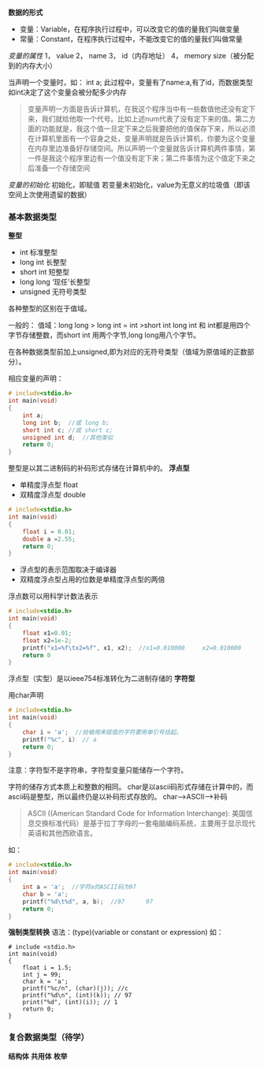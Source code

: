 **数据的形式**
* 变量：Variable，在程序执行过程中，可以改变它的值的量我们叫做变量
* 常量：Constant，在程序执行过程中，不能改变它的值的量我们叫做常量

*变量的属性*
1， value
2， name
3， id（内存地址）
4， memory size（被分配到的内存大小）

当声明一个变量时，如：
int a;
此过程中，变量有了name:a,有了id，而数据类型如int决定了这个变量会被分配多少内存
> 变量声明一方面是告诉计算机，在我这个程序当中有一些数值他还没有定下来，我们就给他取一个代号。比如上述num代表了没有定下来的值。第二方面的功能就是，我这个值一旦定下来之后我要把他的值保存下来，所以必须在计算机里面有一个容身之处，变量声明就是告诉计算机，你要为这个变量在内存里边准备好存储空间。所以声明一个变量就告诉计算机两件事情，第一件是我这个程序里边有一个值没有定下来；第二件事情为这个值定下来之后准备一个存储空间


*变量的初始化*
初始化，即赋值
若变量未初始化，value为无意义的垃圾值（即该空间上次使用遗留的数据）

### 基本数据类型

**整型**
* int  标准整型
* long int 长整型
* short int  短整型
* long long  ‘现任’长整型
* unsigned   无符号类型

各种整型的区别在于值域。

一般的：
值域：long long > long int = int >short int
long int 和 int都是用四个字节存储整数，而short int 用两个字节,long long用八个字节。

在各种数据类型前加上unsigned,即为对应的无符号类型（值域为原值域的正数部分）。

相应变量的声明：
```C
# include<stdio.h>
int main(void)
{
    int a;
    long int b;  //或 long b;
    short int c; //或 short c;
    unsigned int d;  //其他类似  
    return 0;
}
```
整型是以其二进制码的补码形式存储在计算机中的。
**浮点型**

* 单精度浮点型  float
* 双精度浮点型  double

```C
# include<stdio.h>
int main(void)
{
    float i = 0.01;
    double a =2.55;
    return 0;
}
```
* 浮点型的表示范围取决于编译器
* 双精度浮点型占用的位数是单精度浮点型的两倍

浮点数可以用科学计数法表示
```C
# include<stdio.h>
int main(void)
{
    float x1=0.01;
    float x2=1e-2;
    printf("x1=%f\tx2=%f", x1, x2);  //x1=0.010000     x2=0.010000
    return 0
}
```

浮点型（实型）是以ieee754标准转化为二进制存储的
**字符型**

用char声明

```C
# include<stdio.h>
int main(void)
{
    char i = 'a';  //给被用来赋值的字符要用单引号括起。
    printf("%c", i)  // a
    return 0;
}
```
注意：字符型不是字符串，字符型变量只能储存一个字符。

字符的储存方式本质上和整数的相同。
char是以ascii码形式存储在计算中的，而ascii码是整型，所以最终仍是以补码形式存放的。
char-->ASCII-->补码
> ASCII ((American Standard Code for Information Interchange): 美国信息交换标准代码）是基于拉丁字母的一套电脑编码系统，主要用于显示现代英语和其他西欧语言。

如：
```C
# include<stdio.h>
int main(void)
{
    int a = 'a';  //字符a的ASCII码为97
    char b = 'a';
    printf("%d\t%d", a, b);  //97      97
    return 0;
}
```
**强制类型转换**
语法：(type)(variable or constant or expression)
如：
```
# include <stdio.h>
int main(void)
{
    float i = 1.5;
    int j = 99;
    char k = 'a';
    printf("%c/n", (char)(j)); //c
    printf("%d\n", (int)(k)); // 97
    print("%d", (int)(i)); // 1
    return 0;
}

```

### 复合数据类型（待学）
**结构体**
**共用体**
**枚举**

